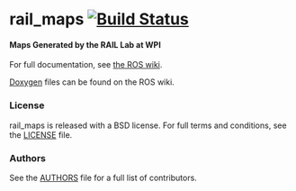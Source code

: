 rail_maps [![Build Status](https://api.travis-ci.org/WPI-RAIL/rail_maps.png)](https://travis-ci.org/WPI-RAIL/rail_maps)
=========

#### Maps Generated by the RAIL Lab at WPI
For full documentation, see [the ROS wiki](http://ros.org/wiki/rail_maps).

[Doxygen](http://docs.ros.org/indigo/api/rail_maps/html/) files can be found on the ROS wiki.

### License
rail_maps is released with a BSD license. For full terms and conditions, see the [LICENSE](LICENSE) file.

### Authors
See the [AUTHORS](AUTHORS.md) file for a full list of contributors.
